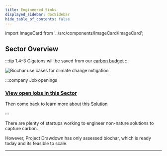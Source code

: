 ```yaml
---
title: Engineered Sinks
displayed_sidebar: docSidebar
hide_table_of_contents: false
---
```

import ImageCard from '../src/components/ImageCard/ImageCard';

## Sector Overview

:::tip 1.4–3 Gigatons will be saved from our [carbon budget](/glossary/#carbon-budget)
:::

![Biochar use cases for climate change mitigation](/../static/img/biochar-production.jpg)

:::company Job openings
### [View open jobs in this Sector](https://climatebase.org/jobs?l=&q=&sectors=Carbon+Removal+Tech&p=0&remote=false)

Then come back to learn more about this [Solution](#solutions-in-this-sector)

<!--This is the best strategy to accelerate your expertise as a top candidate-->
:::

There are plenty of startups working to engineer non-nature solutions to capture carbon.

However, Project Drawdown has only assessed biochar, which is ready today and its feasible to scale. 

<div style={{ display: 'flex', flexWrap: 'wrap'}}>
    <ImageCard
    title="Biochar Production"
    description="Biochar retains most of the carbon produced by decomposing biomass."
    imageUrl="/img/biochar-kiln.jpg"
    linkUrl="../solution-biochar-production"
    />
    <ImageCard
    title="Carbon Capture and Storage"
    description="Machines that can capture CO2 emissions"
    imageUrl="/img/ccs.jpg"
    linkUrl="../topic-carbon-capture-and-storage"
    />
</div>

- - -

